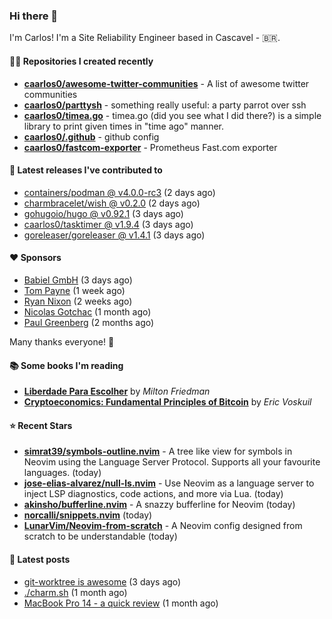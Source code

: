 ### Hi there 👋

I'm Carlos! I'm a Site Reliability Engineer based in Cascavel - 🇧🇷.

#### 👨‍💻 Repositories I created recently
- **[caarlos0/awesome-twitter-communities](https://github.com/caarlos0/awesome-twitter-communities)** - A list of awesome twitter communities
- **[caarlos0/parttysh](https://github.com/caarlos0/parttysh)** - something really useful: a party parrot over ssh
- **[caarlos0/timea.go](https://github.com/caarlos0/timea.go)** - timea.go (did you see what I did there?) is a simple library to print given times in &#34;time ago&#34; manner.
- **[caarlos0/.github](https://github.com/caarlos0/.github)** - github config
- **[caarlos0/fastcom-exporter](https://github.com/caarlos0/fastcom-exporter)** - Prometheus Fast.com exporter

#### 🚀 Latest releases I've contributed to


- [containers/podman @ v4.0.0-rc3](https://github.com/containers/podman/releases/tag/v4.0.0-rc3) (2 days ago)
- [charmbracelet/wish @ v0.2.0](https://github.com/charmbracelet/wish/releases/tag/v0.2.0) (2 days ago)
- [gohugoio/hugo @ v0.92.1](https://github.com/gohugoio/hugo/releases/tag/v0.92.1) (3 days ago)
- [caarlos0/tasktimer @ v1.9.4](https://github.com/caarlos0/tasktimer/releases/tag/v1.9.4) (3 days ago)
- [goreleaser/goreleaser @ v1.4.1](https://github.com/goreleaser/goreleaser/releases/tag/v1.4.1) (3 days ago)

#### ❤️ Sponsors
- [Babiel GmbH](https://github.com/babiel) (3 days ago)
- [Tom Payne](https://github.com/twpayne) (1 week ago)
- [Ryan Nixon](https://github.com/taiidani) (2 weeks ago)
- [Nicolas Gotchac](https://github.com/ngotchac) (1 month ago)
- [Paul Greenberg](https://github.com/greenpau) (2 months ago)

Many thanks everyone! 🙏

#### 📚 Some books I'm reading
- **[Liberdade Para Escolher](https://www.goodreads.com/book/show/17238591-liberdade-para-escolher)** by _Milton Friedman_
- **[Cryptoeconomics: Fundamental Principles of Bitcoin](https://www.goodreads.com/book/show/56919322-cryptoeconomics)** by _Eric Voskuil_

#### ⭐ Recent Stars


- **[simrat39/symbols-outline.nvim](https://github.com/simrat39/symbols-outline.nvim)** - A tree like view for symbols in Neovim using the Language Server Protocol. Supports all your favourite languages. (today)
- **[jose-elias-alvarez/null-ls.nvim](https://github.com/jose-elias-alvarez/null-ls.nvim)** - Use Neovim as a language server to inject LSP diagnostics, code actions, and more via Lua. (today)
- **[akinsho/bufferline.nvim](https://github.com/akinsho/bufferline.nvim)** - A snazzy bufferline for Neovim (today)
- **[norcalli/snippets.nvim](https://github.com/norcalli/snippets.nvim)** (today)
- **[LunarVim/Neovim-from-scratch](https://github.com/LunarVim/Neovim-from-scratch)** - A Neovim config designed from scratch to be understandable (today)

#### 📄 Latest posts
- [git-worktree is awesome](https://carlosbecker.com/posts/git-worktrees/) (3 days ago)
- [./charm.sh](https://carlosbecker.com/posts/charm/) (1 month ago)
- [MacBook Pro 14 - a quick review](https://carlosbecker.com/posts/macbook-pro-14/) (1 month ago)
